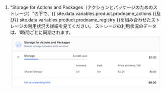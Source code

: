 1. "Storage for Actions and Packages（アクションとパッケージのためのストレージ）"の下で、{{ site.data.variables.product.prodname_actions }}及び{{ site.data.variables.product.prodname_registry }}を組み合わせたストレージの利用状況の詳細を見てください。 ストレージの利用状況のデータは、1時間ごとに同期されます。 ![ストレージの利用状況の詳細](/assets/images/help/billing/actions-packages-storage.png)

